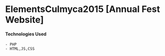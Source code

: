 # ElementsCulmyca2015 [Annual Fest Website]
 

#### Technologies Used
````
- PHP
- HTML,JS,CSS
````



